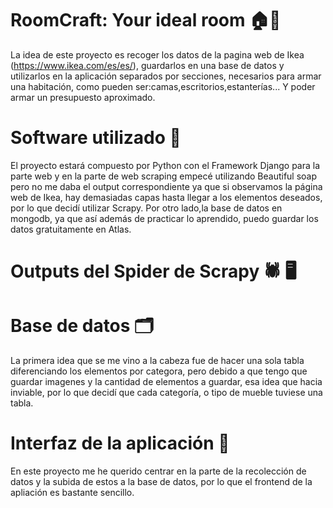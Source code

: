 # RoomCraft: Your ideal room 🏠🚪 
 
La idea de este proyecto es recoger los datos de la pagina web de Ikea (https://www.ikea.com/es/es/), guardarlos en una base de datos y utilizarlos en la aplicación separados por secciones, necesarios para armar una habitación, como pueden ser:camas,escritorios,estanterías...
Y poder armar un presupuesto aproximado.

# Software utilizado 📝
El proyecto estará compuesto por Python con el Framework Django para la parte web y en la parte de web scraping empecé utilizando Beautiful soap pero no me daba el output correspondiente ya que si observamos la página web de Ikea, hay demasiadas capas hasta llegar a los elementos deseados, por lo que decidí utilizar Scrapy.
Por otro lado,la base de datos en mongodb, ya que así además de practicar lo aprendido, puedo guardar los datos gratuitamente en Atlas.

# Outputs del Spider de Scrapy 🕷️ 🖥️


# Base de datos 🗂️
La primera idea que se me vino a la cabeza fue de hacer una sola tabla diferenciando los elementos por categora, pero debido a que tengo que guardar imagenes y la cantidad de elementos a guardar, esa idea que hacia inviable, por lo que decidí que cada categoría, o tipo de mueble tuviese una tabla.

# Interfaz de la aplicación 🎨
En este proyecto me he querido centrar en la parte de la recolección de datos y la subida de estos a la base de datos, por lo que el frontend de la apliación es bastante sencillo.
